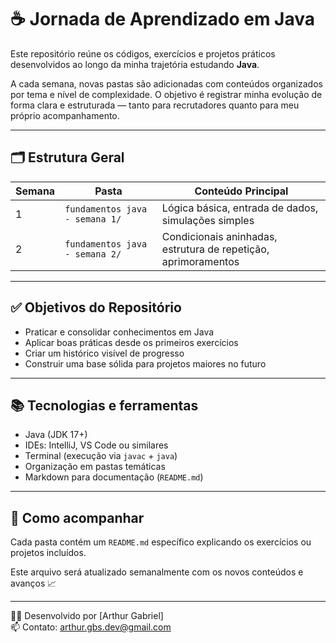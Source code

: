 # ☕ Jornada de Aprendizado em Java

Este repositório reúne os códigos, exercícios e projetos práticos desenvolvidos ao longo da minha trajetória estudando **Java**.

A cada semana, novas pastas são adicionadas com conteúdos organizados por tema e nível de complexidade. O objetivo é registrar minha evolução de forma clara e estruturada — tanto para recrutadores quanto para meu próprio acompanhamento.

---

## 🗂️ Estrutura Geral

| Semana | Pasta                    | Conteúdo Principal                                       |
|--------|--------------------------|-----------------------------------------------------------|
| 1      | `fundamentos java - semana 1/`      | Lógica básica, entrada de dados, simulações simples            |
| 2      | `fundamentos java - semana 2/`      | Condicionais aninhadas, estrutura de repetição, aprimoramentos |

---

## ✅ Objetivos do Repositório

- Praticar e consolidar conhecimentos em Java
- Aplicar boas práticas desde os primeiros exercícios
- Criar um histórico visível de progresso
- Construir uma base sólida para projetos maiores no futuro

---

## 📚 Tecnologias e ferramentas

- Java (JDK 17+)
- IDEs: IntelliJ, VS Code ou similares
- Terminal (execução via `javac` + `java`)
- Organização em pastas temáticas
- Markdown para documentação (`README.md`)

---

## 📌 Como acompanhar

Cada pasta contém um `README.md` específico explicando os exercícios ou projetos incluídos.

Este arquivo será atualizado semanalmente com os novos conteúdos e avanços 📈

---

🧑‍💻 Desenvolvido por [Arthur Gabriel]  
📫 Contato: [arthur.gbs.dev@gmail.com](mailto:arthur.gbs.dev@gmail.com)

